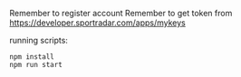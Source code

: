 Remember to register account
Remember to get token from https://developer.sportradar.com/apps/mykeys

running scripts:

```
npm install
npm run start
```
